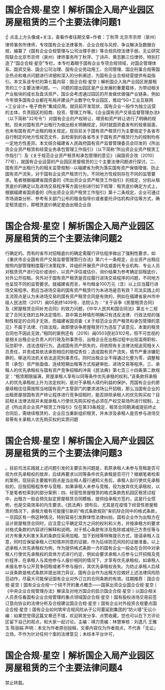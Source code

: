 # 国企合规·星空丨解析国企入局产业园区房屋租赁的三个主要法律问题1

☝ 点击上方头像或+关注，查看作者往期文章~作者：丁秋萍 北京市京师（泉州）律师事务所律师，专攻国有企业法律事务、企业合规与风控、争议解决及数据合规，编纂了《国有企业合规管理与公司治理手册》等合规风控法律手册。无讼研究院联合北京市京师（泉州）律师事务所丁秋萍、丁诗卉、黄志鹏三位律师，特别打造了“国企合规·星空”专栏。本专栏着眼于国有企业专项合规领域，对国企管理体系、国资交易、国企公司治理、国有企业劳动用工、合同管理、国企刑事合规等国企热点和难点问题进行详细和深入的分析阐述，为国有企业合规经营提供有益指引。本文系该专栏的第七篇内容：国企合规·星空丨解析国企入局产业园区房屋租赁的三个主要法律问题。一、问题的提出园区是产业发展的重要载体，为带动相关产业板块的成长及盘活资产，国企会考虑通过园区的开发做优做强产业链条，例如今年很多国有企业都在布局并建设产业数字化专业园区，推动“5G+工业互联网+工业设计+ 电子商务”集成应用。就目前开发现状，国有企业一般作为独立运营的主体，负责园区的招商、投资、管理工作等。《企业国有资产交易监督管理办法》（以下简称“32号令”）对国有企业的产权转让、增资和资产转让进行了明确的规制，但未对国有资产出租行为做出相关明确规定，同时就国资委发布的规章层面，也未有国有资产出租的相关规定。现目前关于国有资产租赁行为主要规定于各省市自行制定的地方性规范文件，且检索到的各省市关于国有资产租赁行为的规制均有一定地方性差异。本文结合福建省人民政府国有资产监督管理委员会印发的《所出资企业资产租赁和经营业务承包管理工作指引》（以下简称“所出资企业资产租赁工作指引”）及《关于规范企业资产租赁和承包管理的意见》（闽国资企改〔2010〕77号），就国有企业运营的产业园区房屋租赁的三个主要法律问题进行探讨。二、国有资产出租行为的相关监管规制--以福建省为例为落实国有资产保值增值、防止国有资产流失，对于国有企业资产租赁行为，不同地方性规则存在不同的监管要求。笔者根据福建省国资委的《所出资企业资产租赁工作指引》的规定，分别从租赁底价的确定以及进场交易程序等方面分别进行如下梳理：租赁底价确定方式上，根据福建省国资委的《所出资企业资产租赁工作指引》第十二条规定，企业可通过市场调查分析、参考有关部门公布的租金指导价或者委托评估机构评估等方式，确定租赁底价，即租赁底价确定是由出租企业自

# 国企合规·星空丨解析国企入局产业园区房屋租赁的三个主要法律问题2

行确定的。而有的省市对招租底价的确定需履行评估程序做出了强制性要求，如《重庆市企业国有资产交易监督管理暂行办法》第六十一条规定，企业资产出租应按照内部管理制度履行决策程序，并组织开展资产评估或委托专业机构、专业人员对租赁资产进行估价或询价，以资产评估或估价、询价结果为参考确定招租底价，对外公开招租。另外对于国有资产租赁是否应履行进场交易程序的问题，不同地方也呈现不同的监管要求。就福建省而言，年均租金100万元（含）以上应当履行进场交易程序。若应当进场交易的国有资产租赁行为未进场是否有效？司法实践上的主流观点是认为未进场交易的国有资产租赁合同是有效的，例如在福建省泉州市中级人民法院（2017）闽05民终1409号，法院认为：“关于诉争《房屋租赁合同》及《房屋租赁合同补充合同》的效力问题，《中华人民共和国合同法》第五十二规定了合同无效的五种法定情形，其中第五种情形明确只有违反法律、行政法规的强制性规定的合同才无效，而福建省国资委《关于规范企业资产租赁和承包管理的意见》不属于法律、行政法规，故即使诉争房屋租赁行为违反了该意见，本案的租赁合同也不因此无效，”相同的案例还有（2016）闽0503民初3102号。但不可忽视的是相关出租企业负责人的行政及刑事责任，出租企业在出租过程中出现滥用职权、玩忽职守、违法违规行为，造成国有资产损失的，将依照有关法律法规追究相关人员责任，并责成其依法承担相应的赔偿责任；造成国有资产流失，情节严重涉嫌犯罪的，移送司法机关依法追究刑事责任。同时出租企业不得通过化整为零、调整租赁（承包）资产账面值、连续短期出租等方式规避审批、进场交易等程序。三、承租人的优先承租权与国有资产竞争招租的冲突《民法典》第七百三十四条第二款规定：“租赁期限届满，房屋承租人享有以同等条件优先承租的权利。”该条款将承租人的优先承租权上升为法定权利，是对于承租人续约利益的保护。而国有企业的房屋续租往往需按照当地国有资产主管部门的要求进场公开招租，那么当国有企业的出租房屋按国有资产转让程序进行竞争招租时，能否排除承租人的优先购买权？目前相关法律法规并未就承租人行使优先购买权也必须在产权交易场所进行规制，上述《所出资企业资产租赁工作指引》仅在第33条规定，租赁合同期满或提前终止合同后，需继续租赁的，企业应当重新组织租赁，并未涉及承租人是否参与进场交易等有关承租人优先购买权的实质问题

# 国企合规·星空丨解析国企入局产业园区房屋租赁的三个主要法律问题3

。目前司法实践就上述问题引发的主要实务问题是，若原承租人未参与竞租是否可视为优先承租权的放弃，后续再要求以同等条件优先承租是否可行？根据笔者检索的案例，现目前主要裁判观点是当出租人履行通知义务后，承租人拟行使优先承租权的，应按招租程序参与竞租，如果承租人未参与竞租，视为放弃优先承租权，以下是笔者检索到的部分案例：四、经营性房屋租赁的格式条款危机园区租赁过程中，出租方一般会预先拟定房屋租赁合同模板，提供给承租方签约，这是行业惯例，也是交易效率的内生要求。《民法典》颁布后，尤其是在疫情下经营性房屋租赁的情况下，承租方极有可能援引新的“格式条款规则”来抗辩合同中的格式条款，一旦园区有一例这种情况，特别容易引发群体性法律纠纷。国有企业作为出租方在设计房屋租赁合同时，应注意公平确定双方之间的权利和义务，并按承租方的要求对格式条款的内容进行解释和说明。对于核心条款有涉及免除或减轻己方责任等与对方有重大利害关系的条款应采用加粗、加下划线等特殊提示方式，提请承租人注意，同时应保留承租人已知情并同意的证据，作为后续防范风险的证据准备。以上述承租人优先承租权为例，作为提供格式条款一方的国有企业一般会在合同中对承租人行使优先承租权的具体方式进行约定，例如会要求承租人应参与公开招租及竞价程序，在承租人与其他参与人报价相同的情况下，才享有优先承租权。如承租人未报名参与公开竞争招租或者不参与报价，其优先承租权丧失。为防止承租人后续以该条款是格式条款并提出效力异议，国有企业作为出租方应做好上述法律风险防范动作，尽最大可能保证国有企业对外订立的合同条款的有效。往期推荐：国企合规·星空丨国有企业合规一个绕不开的重点概念——国家出资企业国企合规·星空丨《中央企业合规管理办法》解读及对地方国企的启示国企合规·星空丨以国企相关人员责任看国有企业合规管理的重点领域国企合规·星空丨国有股权进场交易前签订意向协议的法律分析及合规建议国企合规·星空丨国有企业对外投资合规要点国企合规·星空丨国有企业如何筑牢合规风险从子公司蔓延到集团的“防火墙”无讼小编：如果您觉得这篇文章还不错，欢迎转发分享、点赞收藏，您也可以在下方评论区留下自己的观点，和大家一起讨论。主编：靖力责编：林慧审核：刘逸凡 王雅玉 陈丽娟 声明：本文为作者原创投稿，文章内容仅为作者观点，不代表「无讼」立场，不作为针对任何个案的法律意见；未经本平台许可，

# 国企合规·星空丨解析国企入局产业园区房屋租赁的三个主要法律问题4

禁止转载。

